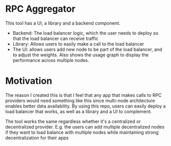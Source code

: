 # RPC Aggregator

This tool has a UI, a library and a backend component.
- Backend: The load balancer logic, which the user needs to deploy so that the load balancer can receive traffic
- Library: Allows users to easily make a call to the load balancer
- The UI: allows users add new node to be part of the load balancer, and to adjust the weights. Also shows the usage graph to display the performance across multiple nodes.

# Motivation
The reason I created this is that I feel that any app that makes calls to RPC providers would need something like this since multi-node architecture enables better data availability. By using this repo, users can easily deploy a load balancer that works, as well as a library and a UI to complement.

The tool works the same regardless whether it's a centralized or decentralized provider. E.g. the users can add multiple decentralized nodes if they want to load balance with multiple nodes while maintaining strong decentralization for their apps
